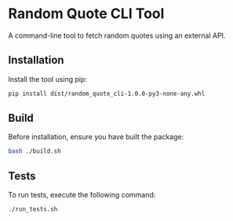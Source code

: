 # Random Quote CLI Tool

A command-line tool to fetch random quotes using an external API.

## Installation

Install the tool using pip:

```bash
pip install dist/random_quote_cli-1.0.0-py3-none-any.whl
```

## Build

Before installation, ensure you have built the package:

```bash
bash ./build.sh
```

## Tests

To run tests, execute the following command:

```bash
./run_tests.sh
```